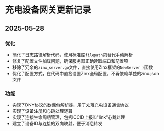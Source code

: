 # 充电设备网关更新记录

## 2025-05-28
### 优化
- 简化了日志路径解析代码，使用标准库`filepath`包替代手动解析
- 修复了配置文件加载问题，确保服务器正确读取端口和配置项
- 移除了冗余的`zinx_server.go`文件，直接使用Zinx框架的`NewServer()`函数
- 优化了配置方式，在代码中直接设置Zinx全局配置，不再依赖单独的zinx.json文件

### 功能
- 实现了DNY协议的数据包解析器，用于处理充电设备通信协议
- 实现了设备注册和心跳处理逻辑
- 实现了连接生命周期管理，包括ICCID上报和"link"心跳处理
- 建立了设备ID与连接的双向映射，便于消息转发 